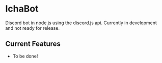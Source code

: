 # IchaBot
Discord bot in node.js using the discord.js api. Currently in development and not ready for release.

## Current Features
- To be done!
